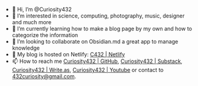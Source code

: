 - 👋 Hi, I’m @Curiosity432
- 👀 I’m interested in science, computing, photography, music, designer and much more
- 🌱 I’m currently learning how to make a blog page by my own and how to categorize the information
- 💞️ I’m looking to collaborate on Obsidian.md a great app to manage knowledge
- 🔖 My blog is hosted on Netlify: [C432 | Netlify](https://c432.netlify.app)
- 📫 How to reach me [Curiosity432 | GitHub](https://github.com/Curiosity432/), [Curiosity432 | Substack](https://curiosity432.substack.com/), [Curiosity432 | Write.as](https://curiosity432.writeas.com/), [Curiosity432 | Youtube](https://www.youtube.com/channel/UCwfBPILhdtGY-JoANIjQg7A) or contact to 432curiosity@gmail.com.

<!---
Curiosity432/Curiosity432 is a ✨ special ✨ repository because its `README.md` (this file) appears on your GitHub profile.
You can click the Preview link to take a look at your changes.
--->
